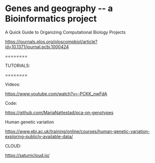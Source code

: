 # Genes and geography -- a Bioinformatics project


A Quick Guide to Organizing Computational Biology Projects

https://journals.plos.org/ploscompbiol/article?id=10.1371/journal.pcbi.1000424


========

TUTORIALS:

========

  Videos:
  
  https://www.youtube.com/watch?v=-PCKK_nwFdA
  
  Code:
  
  https://github.com/MariaNattestad/pca-on-genotypes

  Human genetic variation

  https://www.ebi.ac.uk/training/online/courses/human-genetic-variation-exploring-publicly-available-data/


CLOUD:

  https://saturncloud.io/
